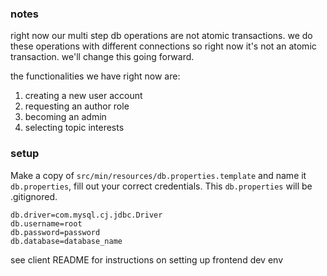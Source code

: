 ### notes

right now our multi step db operations are not atomic transactions. we do these operations with different connections so right now it's not an atomic transaction. we'll change this going forward.

the functionalities we have right now are:
1. creating a new user account
2. requesting an author role
3. becoming an admin
4. selecting topic interests


### setup
Make a copy of `src/min/resources/db.properties.template` and name it `db.properties`, fill out
your correct credentials. This `db.properties` will be .gitignored.

```properties
db.driver=com.mysql.cj.jdbc.Driver
db.username=root
db.password=password
db.database=database_name
```

see client README for instructions on setting up frontend dev env
